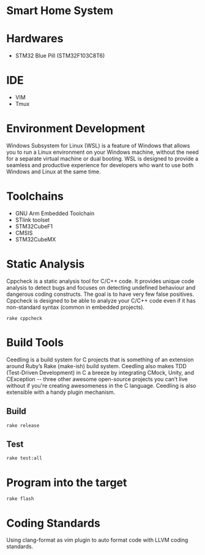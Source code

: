 # Smart Home System

# Hardwares
- STM32 Blue Pill (STM32F103C8T6)

# IDE
- VIM
- Tmux

# Environment Development
Windows Subsystem for Linux (WSL) is a feature of Windows that allows you to run a Linux environment on your Windows machine, without the need for a separate virtual machine or dual booting. WSL is designed to provide a seamless and productive experience for developers who want to use both Windows and Linux at the same time.

# Toolchains
- GNU Arm Embedded Toolchain
- STlink toolset
- STM32CubeF1
- CMSIS
- STM32CubeMX

# Static Analysis
Cppcheck is a static analysis tool for C/C++ code. It provides unique code analysis to detect bugs and focuses on detecting undefined behaviour and dangerous coding constructs. The goal is to have very few false positives. Cppcheck is designed to be able to analyze your C/C++ code even if it has non-standard syntax (common in embedded projects). 
```
rake cppcheck
```

# Build Tools
Ceedling is a build system for C projects that is something of an extension around Ruby’s Rake (make-ish) build system. Ceedling also makes TDD (Test-Driven Development) in C a breeze by integrating CMock, Unity, and CException -- three other awesome open-source projects you can’t live without if you're creating awesomeness in the C language. Ceedling is also extensible with a handy plugin mechanism.

## Build
```
rake release
```
## Test
```
rake test:all
```

# Program into the target
```
rake flash
```

# Coding Standards
Using clang-format as vim plugin to auto format code with LLVM coding standards.

